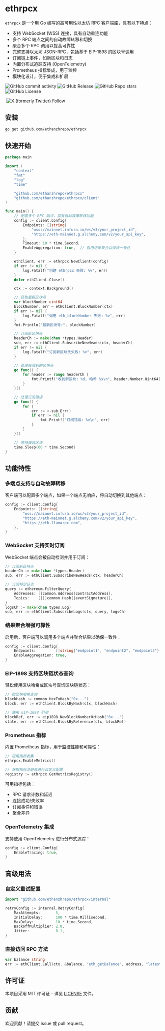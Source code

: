# ethrpcx

`ethrpcx` 是一个用 Go 编写的高可用性以太坊 RPC 客户端库，具有以下特点：

- 支持 WebSocket (WSS) 连接，具有自动重连功能
- 多个 RPC 端点之间的自动故障转移和切换
- 聚合多个 RPC 调用以提高可靠性
- 完整支持以太坊 JSON-RPC，包括基于 EIP-1898 的区块号调用
- 订阅链上事件，如新区块和日志
- 内置分布式追踪支持 (OpenTelemetry)
- Prometheus 指标集成，用于监控
- 模块化设计，便于集成和扩展

![GitHub commit activity](https://img.shields.io/github/commit-activity/w/ethanzhrepo/ethrpcx)
![GitHub Release](https://img.shields.io/github/v/release/ethanzhrepo/ethrpcx)
![GitHub Repo stars](https://img.shields.io/github/stars/ethanzhrepo/ethrpcx)
![GitHub License](https://img.shields.io/github/license/ethanzhrepo/ethrpcx)


<a href="https://t.me/ethanatca"><img alt="" src="https://img.shields.io/badge/Telegram-%40ethanatca-blue" /></a>
<a href="https://x.com/intent/follow?screen_name=0x99_Ethan">
<img alt="X (formerly Twitter) Follow" src="https://img.shields.io/twitter/follow/0x99_Ethan">
</a>


## 安装

```bash
go get github.com/ethanzhrepo/ethrpcx
```

## 快速开始

```go
package main

import (
    "context"
    "fmt"
    "log"
    "time"

    "github.com/ethanzhrepo/ethrpcx"
    "github.com/ethanzhrepo/ethrpcx/client"
)

func main() {
    // 配置多个 RPC 端点，具有自动故障转移功能
    config := client.Config{
        Endpoints: []string{
            "wss://mainnet.infura.io/ws/v3/your_project_id",
            "https://eth-mainnet.g.alchemy.com/v2/your_api_key",
        },
        Timeout: 10 * time.Second,
        EnableAggregation: true,  // 启用结果聚合以保持一致性
    }

    ethClient, err := ethrpcx.NewClient(config)
    if err != nil {
        log.Fatalf("创建 ethrpcx 失败: %v", err)
    }
    defer ethClient.Close()

    ctx := context.Background()

    // 获取最新区块号
    var blockNumber uint64
    blockNumber, err = ethClient.BlockNumber(ctx)
    if err != nil {
        log.Fatalf("调用 eth_blockNumber 失败: %v", err)
    }
    fmt.Println("最新区块号:", blockNumber)

    // 订阅新区块头
    headerCh := make(chan *types.Header)
    sub, err := ethClient.SubscribeNewHeads(ctx, headerCh)
    if err != nil {
        log.Fatalf("订阅新区块头失败: %v", err)
    }

    // 处理接收到的区块头
    go func() {
        for header := range headerCh {
            fmt.Printf("收到新区块: %d, 哈希 %s\n", header.Number.Uint64(), header.Hash().Hex())
        }
    }()

    // 处理订阅错误
    go func() {
        for {
            err := <-sub.Err()
            if err != nil {
                fmt.Printf("订阅错误: %v\n", err)
            }
        }
    }()

    // 等待接收区块
    time.Sleep(60 * time.Second)
}
```

## 功能特性

### 多端点支持与自动故障转移

客户端可以配置多个端点，如果一个端点无响应，将自动切换到其他端点：

```go
config := client.Config{
    Endpoints: []string{
        "wss://mainnet.infura.io/ws/v3/your_project_id",
        "https://eth-mainnet.g.alchemy.com/v2/your_api_key",
        "https://eth.llamarpc.com",
    },
}
```

### WebSocket 支持实时订阅

WebSocket 端点会被自动检测并用于订阅：

```go
// 订阅新区块头
headerCh := make(chan *types.Header)
sub, err := ethClient.SubscribeNewHeads(ctx, headerCh)

// 订阅特定日志
query := ethereum.FilterQuery{
    Addresses: []common.Address{contractAddress},
    Topics:    [][]common.Hash{{eventSignature}},
}
logsCh := make(chan types.Log)
sub, err := ethClient.SubscribeLogs(ctx, query, logsCh)
```

### 结果聚合增强可靠性

启用后，客户端可以调用多个端点并聚合结果以确保一致性：

```go
config := client.Config{
    Endpoints:         []string{"endpoint1", "endpoint2", "endpoint3"},
    EnableAggregation: true,
}
```

### EIP-1898 支持区块链状态查询

轻松使用区块哈希或区块号查询区块链状态：

```go
// 按区块哈希查询
blockHash := common.HexToHash("0x...")
block, err := ethClient.BlockByHash(ctx, blockHash)

// 使用 EIP-1898 引用
blockRef, err := eip1898.NewBlockNumberOrHash("0x...")
state, err := ethClient.BlockByReference(ctx, blockRef)
```

### Prometheus 指标

内置 Prometheus 指标，用于监控性能和可靠性：

```go
// 启用指标收集
ethrpcx.EnableMetrics()

// 获取指标注册表进行自定义配置
registry := ethrpcx.GetMetricsRegistry()
```

可用指标包括：
- RPC 请求计数和延迟
- 连接成功/失败率
- 订阅事件和错误
- 聚合差异

### OpenTelemetry 集成

支持使用 OpenTelemetry 进行分布式追踪：

```go
config := client.Config{
    EnableTracing: true,
}
```

## 高级用法

### 自定义重试配置

```go
import "github.com/ethanzhrepo/ethrpcx/internal"

retryConfig := internal.RetryConfig{
    MaxAttempts:       5,
    InitialDelay:      100 * time.Millisecond,
    MaxDelay:          10 * time.Second,
    BackoffMultiplier: 2.0,
    Jitter:            0.1,
}
```

### 直接访问 RPC 方法

```go
var balance string
err := ethClient.Call(ctx, &balance, "eth_getBalance", address, "latest")
```

## 许可证

本项目采用 MIT 许可证 - 详见 [LICENSE](LICENSE) 文件。

## 贡献

欢迎贡献！请提交 issue 或 pull request。
